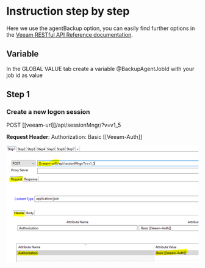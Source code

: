# Instruction step by step #
Here we use the agentBackup option, you can easily find further options in the [Veeam RESTful API Reference documentation](https://helpcenter.veeam.com/docs/backup/rest/overview.html?ver=100).
## Variable ##  
In the GLOBAL VALUE tab create a variable @BackupAgentJobId with your job id as value

## Step 1 ##

### Create a new logon session ###

POST [[veeam-url]]/api/sessionMngr/?v=v1_5  

**Request Header**: Authorization: Basic [[Veeam-Auth]]  

![STEP01_RequestHeader](https://github.com/SMATechnologies/veeam-webservicestemplate/blob/master/Img/Step1_01.png)
